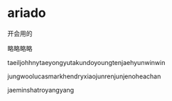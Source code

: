 # ariado
开会用的

略略略略

taeiljohhnytaeyongyutakundoyoungtenjaehyunwinwin

jungwoolucasmarkhendryxiaojunrenjunjenoheachan

jaeminshatroyangyang

